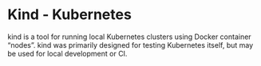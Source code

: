 # Kind - Kubernetes
kind is a tool for running local Kubernetes clusters using Docker container “nodes”.
kind was primarily designed for testing Kubernetes itself, but may be used for local development or CI.
